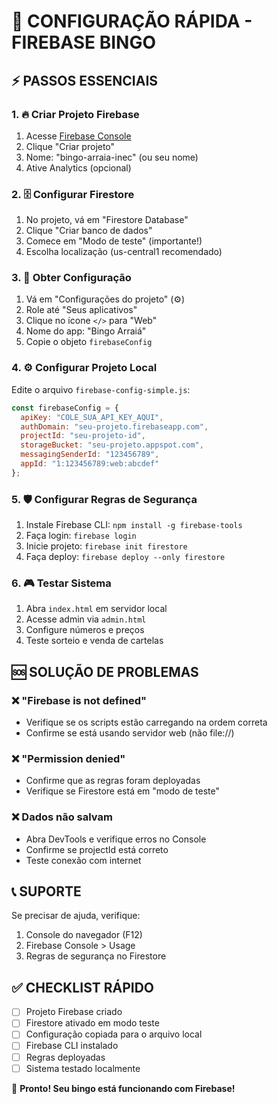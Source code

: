 # 🚀 CONFIGURAÇÃO RÁPIDA - FIREBASE BINGO

## ⚡ PASSOS ESSENCIAIS

### 1. 🔥 Criar Projeto Firebase
1. Acesse [Firebase Console](https://console.firebase.google.com)
2. Clique "Criar projeto"
3. Nome: "bingo-arraia-inec" (ou seu nome)
4. Ative Analytics (opcional)

### 2. 🗄️ Configurar Firestore
1. No projeto, vá em "Firestore Database"
2. Clique "Criar banco de dados"
3. Comece em "Modo de teste" (importante!)
4. Escolha localização (us-central1 recomendado)

### 3. 🔧 Obter Configuração
1. Vá em "Configurações do projeto" (⚙️)
2. Role até "Seus aplicativos"
3. Clique no ícone `</>`  para "Web"
4. Nome do app: "Bingo Arraiá"
5. Copie o objeto `firebaseConfig`

### 4. ⚙️ Configurar Projeto Local
Edite o arquivo `firebase-config-simple.js`:

```javascript
const firebaseConfig = {
  apiKey: "COLE_SUA_API_KEY_AQUI",
  authDomain: "seu-projeto.firebaseapp.com",
  projectId: "seu-projeto-id", 
  storageBucket: "seu-projeto.appspot.com",
  messagingSenderId: "123456789",
  appId: "1:123456789:web:abcdef"
};
```

### 5. 🛡️ Configurar Regras de Segurança
1. Instale Firebase CLI: `npm install -g firebase-tools`
2. Faça login: `firebase login`
3. Inicie projeto: `firebase init firestore`
4. Faça deploy: `firebase deploy --only firestore`

### 6. 🎮 Testar Sistema
1. Abra `index.html` em servidor local
2. Acesse admin via `admin.html` 
3. Configure números e preços
4. Teste sorteio e venda de cartelas

## 🆘 SOLUÇÃO DE PROBLEMAS

### ❌ "Firebase is not defined"
- Verifique se os scripts estão carregando na ordem correta
- Confirme se está usando servidor web (não file://)

### ❌ "Permission denied" 
- Confirme que as regras foram deployadas
- Verifique se Firestore está em "modo de teste"

### ❌ Dados não salvam
- Abra DevTools e verifique erros no Console
- Confirme se projectId está correto
- Teste conexão com internet

## 📞 SUPORTE
Se precisar de ajuda, verifique:
1. Console do navegador (F12)
2. Firebase Console > Usage
3. Regras de segurança no Firestore

## ✅ CHECKLIST RÁPIDO
- [ ] Projeto Firebase criado
- [ ] Firestore ativado em modo teste  
- [ ] Configuração copiada para o arquivo local
- [ ] Firebase CLI instalado
- [ ] Regras deployadas
- [ ] Sistema testado localmente

🎯 **Pronto! Seu bingo está funcionando com Firebase!**
